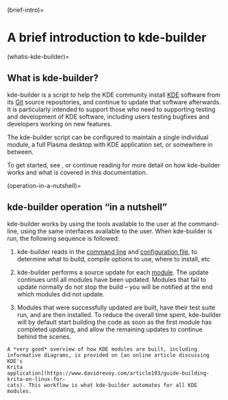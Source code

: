 (brief-intro)=
# A brief introduction to kde-builder

(whatis-kde-builder)=
## What is kde-builder?

kde-builder is a script to help the KDE community install
[KDE](https://www.kde.org/) software from its
[Git](https://git-scm.com/) source repositories, and continue to update
that software afterwards. It is particularly intended to support those
who need to supporting testing and development of KDE software,
including users testing bugfixes and developers working on new features.

The kde-builder script can be configured to maintain a single
individual module, a full Plasma desktop with KDE application set, or
somewhere in between.

To get started, see [](../getting-started/index), or continue reading for
more detail on how kde-builder works and what is covered in this
documentation.

(operation-in-a-nutshell)=
## kde-builder operation “in a nutshell”

kde-builder works by using the tools available to the user at the
command-line, using the same interfaces available to the user. When
kde-builder is run, the following sequence is followed:

1.  kde-builder reads in the [command line](../chapter_05/cmdline) and
    [configuration file](../getting-started/configure-data), to determine what to build,
    compile options to use, where to install, etc

2.  kde-builder performs a source update for each
    [module](#module-concept). The update continues until all modules
    have been updated. Modules that fail to update normally do not stop
    the build – you will be notified at the end which modules did not
    update.

3.  Modules that were successfully updated are built, have their test
    suite run, and are then installed. To reduce the overall time spent,
    kde-builder will by default start building the code as soon as the
    first module has completed updating, and allow the remaining updates
    to continue behind the scenes.

```{tip}
A *very good* overview of how KDE modules are built, including
informative diagrams, is provided on [an online article discussing KDE's
Krita
application](https://www.davidrevoy.com/article193/guide-building-krita-on-linux-for-
cats). This workflow is what kde-builder automates for all KDE modules.
```
